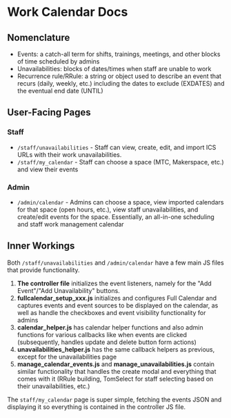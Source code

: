 # Work Calendar Docs

## Nomenclature

- Events: a catch-all term for shifts, trainings, meetings, and other blocks of time scheduled by admins
- Unavailabilities: blocks of dates/times when staff are unable to work
- Recurrence rule/RRule: a string or object used to describe an event that recurs (daily, weekly, etc.) including the dates to exclude (EXDATES) and the eventual end date (UNTIL)

## User-Facing Pages

### Staff

- `/staff/unavailabilities` - Staff can view, create, edit, and import ICS URLs with their work unavailabilities.
- `/staff/my_calendar` - Staff can choose a space (MTC, Makerspace, etc.) and view their events

### Admin

- `/admin/calendar` - Admins can choose a space, view imported calendars for that space (open hours, etc.), view staff unavailabilities, and create/edit events for the space. Essentially, an all-in-one scheduling and staff work management calendar

## Inner Workings

Both `/staff/unavailabilities` and `/admin/calendar` have a few main JS files that provide functionality.

1. **The controller file** initializes the event listeners, namely for the "Add Event"/"Add Unavailability" buttons.
2. **fullcalendar_setup_xxx.js** initializes and configures Full Calendar and captures events and event sources to be displayed on the calendar, as well as handle the checkboxes and event visibility functionality for admins
3. **calendar_helper.js** has calendar helper functions and also admin functions for various callbacks like when events are clicked (subsequently, handles update and delete button form actions)
4. **unavailabilities_helper.js** has the same callback helpers as previous, except for the unavailabilities page
5. **manage_calendar_events.js** and **manage_unavailabilities.js** contain similar functionality that handles the create modal and everything that comes with it (RRule building, TomSelect for staff selecting based on their unavailabilities, etc.)

The `staff/my_calendar` page is super simple, fetching the events JSON and displaying it so everything is contained in the controller JS file.
